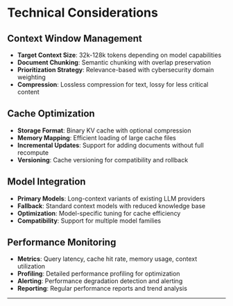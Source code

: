 # Technical Considerations

## Context Window Management
- **Target Context Size**: 32k-128k tokens depending on model capabilities
- **Document Chunking**: Semantic chunking with overlap preservation
- **Prioritization Strategy**: Relevance-based with cybersecurity domain weighting
- **Compression**: Lossless compression for text, lossy for less critical content

## Cache Optimization
- **Storage Format**: Binary KV cache with optional compression
- **Memory Mapping**: Efficient loading of large cache files
- **Incremental Updates**: Support for adding documents without full recompute
- **Versioning**: Cache versioning for compatibility and rollback

## Model Integration
- **Primary Models**: Long-context variants of existing LLM providers
- **Fallback**: Standard context models with reduced knowledge base
- **Optimization**: Model-specific tuning for cache efficiency
- **Compatibility**: Support for multiple model families

## Performance Monitoring
- **Metrics**: Query latency, cache hit rate, memory usage, context utilization
- **Profiling**: Detailed performance profiling for optimization
- **Alerting**: Performance degradation detection and alerting
- **Reporting**: Regular performance reports and trend analysis

---
